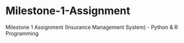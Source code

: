 # Milestone-1-Assignment
Milestone 1 Assignment (Insurance Management System) - Python &amp; R Programming
